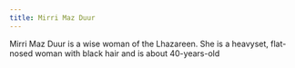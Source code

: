 ```yaml
---
title: Mirri Maz Duur
---
```


Mirri Maz Duur is a wise woman of the Lhazareen. She is a heavyset, flat-nosed woman with black hair and is about 40-years-old


